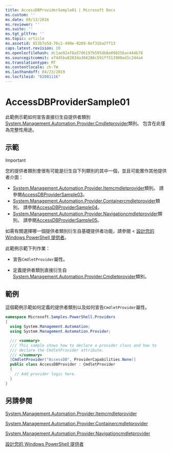 ```yaml
---
title: AccessDBProviderSample01 | Microsoft Docs
ms.custom: ''
ms.date: 09/13/2016
ms.reviewer: ''
ms.suite: ''
ms.tgt_pltfrm: ''
ms.topic: article
ms.assetid: 853b7e5d-76c1-490e-8269-0ef31ba2ff13
caps.latest.revision: 10
ms.openlocfilehash: dc1ae92af8a57d6197b595db8e098256ac444b78
ms.sourcegitcommit: e7445ba8203da304286c591ff513900ad1c244a4
ms.translationtype: MT
ms.contentlocale: zh-TW
ms.lasthandoff: 04/23/2019
ms.locfileid: "62081116"
---
```

# <a name="accessdbprovidersample01"></a>AccessDBProviderSample01

此範例示範如何宣告直接衍生自提供者類別[System.Management.Automation.Provider.Cmdletprovider](/dotnet/api/System.Management.Automation.Provider.CmdletProvider)類別。 包含在此僅為完整性用途。

## <a name="demonstrates"></a>示範

> [!IMPORTANT]
> 您的提供者類別會很有可能是衍生自下列類別的其中一個，並且可能實作其他提供者介面：
>
> -   [System.Management.Automation.Provider.Itemcmdletprovider](/dotnet/api/System.Management.Automation.Provider.ItemCmdletProvider)類別。 請參閱[AccessDBProviderSample03](./accessdbprovidersample03.md)。
> -   [System.Management.Automation.Provider.Containercmdletprovider](/dotnet/api/System.Management.Automation.Provider.ContainerCmdletProvider)類別。 請參閱[AccessDBProviderSample04](./accessdbprovidersample04.md)。
> -   [System.Management.Automation.Provider.Navigationcmdletprovider](/dotnet/api/System.Management.Automation.Provider.NavigationCmdletProvider)類別。 請參閱[AccessDBProviderSample05](./accessdbprovidersample05.md)。
>
> 如需有關選擇哪一個提供者類別衍生自基礎提供者功能，請參閱 <<c0> [ 設計您的 Windows PowerShell 提供者](./provider-types.md)。

此範例示範下列作業：

- 宣告`CmdletProvider`屬性。

- 定義提供者類別直接衍生自[System.Management.Automation.Provider.Cmdletprovider](/dotnet/api/System.Management.Automation.Provider.CmdletProvider)類別。

## <a name="example"></a>範例

這個範例示範如何定義的提供者類別以及如何宣告`CmdletProvider`屬性。

```csharp
namespace Microsoft.Samples.PowerShell.Providers
{
  using System.Management.Automation;
  using System.Management.Automation.Provider;

  /// <summary>
  /// This sample shows how to declare a provider class and how to
  /// declare the CmdletProvider attribute.
  /// </summary>
  [CmdletProvider("AccessDB", ProviderCapabilities.None)]
  public class AccessDBProvider : CmdletProvider
  {
    // Add provider logic here.
  }
}
```

## <a name="see-also"></a>另請參閱

[System.Management.Automation.Provider.Itemcmdletprovider](/dotnet/api/System.Management.Automation.Provider.ItemCmdletProvider)

[System.Management.Automation.Provider.Containercmdletprovider](/dotnet/api/System.Management.Automation.Provider.ContainerCmdletProvider)

[System.Management.Automation.Provider.Navigationcmdletprovider](/dotnet/api/System.Management.Automation.Provider.NavigationCmdletProvider)

[設計您的 Windows PowerShell 提供者](./provider-types.md)